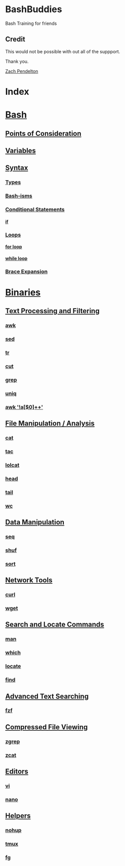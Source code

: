 # BashBuddies
Bash Training for friends
## Credit 
This would not be possible with out all of the suppport.

Thank you.

[Zach Pendelton](https://github.com/asmrtfm)

# Index
# [Bash](https://github.com/mwilco03/BashBuddies/blob/main/Notes.md#bash)
## [Points of Consideration](https://github.com/mwilco03/BashBuddies/blob/main/Notes.md#points-of-consideration)
## [Variables](https://github.com/mwilco03/BashBuddies/blob/main/Notes.md#variables)
## [Syntax](https://github.com/mwilco03/BashBuddies/blob/main/Notes.md#syntax)
### [Types](https://github.com/mwilco03/BashBuddies/blob/main/Notes.md#types)
### [Bash-isms](https://github.com/mwilco03/BashBuddies/blob/main/Notes.md#bash-isms)
### [Conditional Statements](https://github.com/mwilco03/BashBuddies/blob/main/Notes.md#conditional-statements)
#### [if](https://github.com/mwilco03/BashBuddies/blob/main/Notes.md#if)
### [Loops](https://github.com/mwilco03/BashBuddies/blob/main/Notes.md#loops)
#### [for loop](https://github.com/mwilco03/BashBuddies/blob/main/Notes.md#for-loop)
#### [while loop](https://github.com/mwilco03/BashBuddies/blob/main/Notes.md#while-loop)
### [Brace Expansion](https://github.com/mwilco03/BashBuddies/blob/main/Notes.md#brace-expansion)
# [Binaries](https://github.com/mwilco03/BashBuddies/blob/main/Notes.md#binaries)
## [Text Processing and Filtering](https://github.com/mwilco03/BashBuddies/blob/main/Notes.md#text-processing-and-filtering)
### [awk](https://github.com/mwilco03/BashBuddies/blob/main/Notes.md#awk)
### [sed](https://github.com/mwilco03/BashBuddies/blob/main/Notes.md#sed)
### [tr](https://github.com/mwilco03/BashBuddies/blob/main/Notes.md#tr)
### [cut](https://github.com/mwilco03/BashBuddies/blob/main/Notes.md#cut)
### [grep](https://github.com/mwilco03/BashBuddies/blob/main/Notes.md#grep)
### [uniq](https://github.com/mwilco03/BashBuddies/blob/main/Notes.md#uniq)
### [awk '!a[$0]++'](https://github.com/mwilco03/BashBuddies/blob/main/Notes.md#awk-a0)
## [File Manipulation / Analysis](https://github.com/mwilco03/BashBuddies/blob/main/Notes.md#file-manipulation--analysis)
### [cat](https://github.com/mwilco03/BashBuddies/blob/main/Notes.md#cat)
### [tac](https://github.com/mwilco03/BashBuddies/blob/main/Notes.md#tac)
### [lolcat](https://github.com/mwilco03/BashBuddies/blob/main/Notes.md#lolcat)
### [head](https://github.com/mwilco03/BashBuddies/blob/main/Notes.md#head)
### [tail](https://github.com/mwilco03/BashBuddies/blob/main/Notes.md#tail)
### [wc](https://github.com/mwilco03/BashBuddies/blob/main/Notes.md#wc)
## [Data Manipulation](https://github.com/mwilco03/BashBuddies/blob/main/Notes.md#data-manipulation)
### [seq](https://github.com/mwilco03/BashBuddies/blob/main/Notes.md#seq)
### [shuf](https://github.com/mwilco03/BashBuddies/blob/main/Notes.md#shuf)
### [sort](https://github.com/mwilco03/BashBuddies/blob/main/Notes.md#sort)
## [Network Tools](https://github.com/mwilco03/BashBuddies/blob/main/Notes.md#network-tools)
### [curl](https://github.com/mwilco03/BashBuddies/blob/main/Notes.md#curl)
### [wget](https://github.com/mwilco03/BashBuddies/blob/main/Notes.md#wget)
## [Search and Locate Commands](https://github.com/mwilco03/BashBuddies/blob/main/Notes.md#search-and-locate-commands)
### [man](https://github.com/mwilco03/BashBuddies/blob/main/Notes.md#man)
### [which](https://github.com/mwilco03/BashBuddies/blob/main/Notes.md#which)
### [locate](https://github.com/mwilco03/BashBuddies/blob/main/Notes.md#locate)
### [find](https://github.com/mwilco03/BashBuddies/blob/main/Notes.md#find)
## [Advanced Text Searching](https://github.com/mwilco03/BashBuddies/blob/main/Notes.md#advanced-text-searching)
### [fzf](https://github.com/mwilco03/BashBuddies/blob/main/Notes.md#fzf)
## [Compressed File Viewing](https://github.com/mwilco03/BashBuddies/blob/main/Notes.md#compressed-file-viewing)
### [zgrep](https://github.com/mwilco03/BashBuddies/blob/main/Notes.md#zgrep)
### [zcat](https://github.com/mwilco03/BashBuddies/blob/main/Notes.md#zcat)
## [Editors](https://github.com/mwilco03/BashBuddies/blob/main/Notes.md#editors)
### [vi](https://github.com/mwilco03/BashBuddies/blob/main/Notes.md#vi)
### [nano](https://github.com/mwilco03/BashBuddies/blob/main/Notes.md#nano)
## [Helpers](https://github.com/mwilco03/BashBuddies/blob/main/Notes.md#helpers)
### [nohup](https://github.com/mwilco03/BashBuddies/blob/main/Notes.md#nohup)
### [tmux](https://github.com/mwilco03/BashBuddies/blob/main/Notes.md#tmux)
### [fg](https://github.com/mwilco03/BashBuddies/blob/main/Notes.md#fg)
